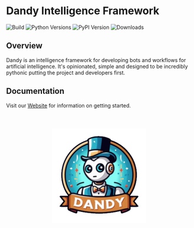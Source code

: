 # Dandy Intelligence Framework
![Build](https://img.shields.io/github/actions/workflow/status/stratusadv/dandy/run_tests.yml)
![Python Versions](https://img.shields.io/pypi/pyversions/dandy)
![PyPI Version](https://img.shields.io/pypi/v/dandy)
![Downloads](https://img.shields.io/pypi/dm/dandy)

## Overview

Dandy is an intelligence framework for developing bots and workflows for artificial intelligence. 
It's opinionated, simple and designed to be incredibly pythonic putting the project and developers first.

## Documentation

Visit our [Website](https://dandysoftware.com) for information on getting started.

<p align="center">
  <img src="docs/static/img/dandy_logo_256.png" style="margin-top: 40px; margin-bottom: 40px;" />
</p>


